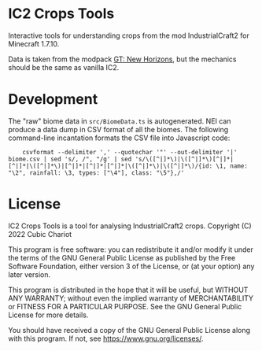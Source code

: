 IC2 Crops Tools
===============

Interactive tools for understanding crops
from the mod IndustrialCraft2 for Minecraft 1.7.10.

Data is taken from the modpack [GT: New Horizons](https://github.com/GTNewHorizons/GT-New-Horizons-Modpack),
but the mechanics should be the same as vanilla IC2.


Development
===========

The "raw" biome data in `src/BiomeData.ts` is autogenerated.
NEI can produce a data dump in CSV format of all the biomes.
The following command-line incantation formats the CSV file into Javascript code:
```
    csvformat --delimiter ',' --quotechar '"' --out-delimiter '|' biome.csv | sed 's/, /", "/g' | sed 's/\([^|]*\)|\([^|]*\)[^|]*|[^|]*|\([^|]*\)|[^|]*|[^|]*|[^|]*|\([^|]*\)|\([^|]*\)/{id: \1, name: "\2", rainfall: \3, types: ["\4"], class: "\5"},/'
```


License
=======

IC2 Crops Tools is a tool for analysing IndustrialCraft2 crops. Copyright (C) 2022 Cubic Chariot

This program is free software: you can redistribute it and/or modify it under the terms of the GNU General Public License as published by the Free Software Foundation, either version 3 of the License, or (at your option) any later version.

This program is distributed in the hope that it will be useful, but WITHOUT ANY WARRANTY; without even the implied warranty of MERCHANTABILITY or FITNESS FOR A PARTICULAR PURPOSE. See the GNU General Public License for more details.

You should have received a copy of the GNU General Public License along with this program. If not, see https://www.gnu.org/licenses/.
